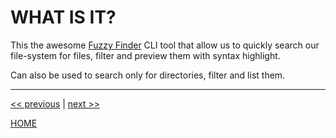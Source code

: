 # WHAT IS IT?

This the awesome [Fuzzy Finder](https://github.com/junegunn/fzf) CLI tool that
allow us to quickly search our file-system for files, filter and preview them
with syntax highlight.

Can also be used to search only for directories, filter and list them.

---

[<< previous](https://gitlab.com/exadra37-docker/cli-tool/fuzzy-finder/blob/master/docs/the-package/why_exists.md) | [next >>](https://gitlab.com/exadra37-docker/cli-tool/fuzzy-finder/blob/master/docs/the-package/when_to_use_it.md)

[HOME](https://gitlab.com/exadra37-docker/cli-tool/fuzzy-finder/blob/master/README.md)

